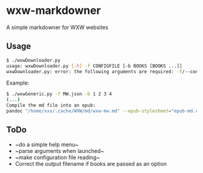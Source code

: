 # wxw-markdowner

A simple markdowner for WXW websites

## Usage

```bash
$ ./wxwDownloader.py
usage: wxwDownloader.py [-h] -f CONFIGFILE [-b BOOKS [BOOKS ...]]
wxwDownloader.py: error: the following arguments are required: -f/--configFile
```

Example:

```bash
$ ./wxwGeneric.py -f MW.json -b 1 2 3 4
(...)
Compile the md file into an epub:
pandoc "/home/xxx/.cache/WXW/md/wxw-mw.md" --epub-stylesheet="epub-md.css" --toc --toc-depth=2 -o "/home/xxx/Documents/Epubs/WXW-wxw-mw.epub"
```

## ToDo

* ~do a simple help menu~
* ~parse arguments when launched~
* ~make configuration file reading~
* Correct the output filename if books are passed as an option